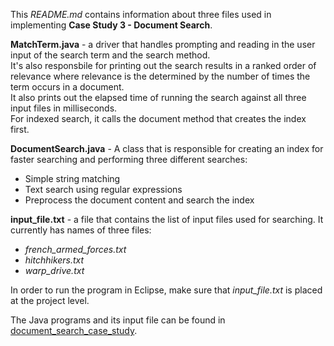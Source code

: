 This *README.md* contains information about three files used in implementing **Case Study 3 - Document Search**.    

**MatchTerm.java** - a driver that handles prompting and reading in the user input of the search term and the search method.    
It's also responsbile for printing out the search results in a ranked order of relevance where relevance is the determined by the number of times the term occurs in a document.    
It also prints out the elapsed time of running the search against all three input files in milliseconds.    
For indexed search, it calls the document method that creates the index first.      

**DocumentSearch.java** - A class that is responsible for creating an index for faster searching and performing three different searches:  
  - Simple string matching  
  - Text search using regular expressions  
  - Preprocess the document content and search the index    

**input_file.txt** - a file that contains the list of input files used for searching.  It currently has names of three files:  
  - *french_armed_forces.txt*  
  - *hitchhikers.txt*  
  - *warp_drive.txt*  

In order to run the program in Eclipse, make sure that *input_file.txt* is placed at the project level. 

The Java programs and its input file can be found in [document_search_case_study](https://github.com/bokyungs/document_search_case_study).   

